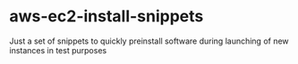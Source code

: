 # aws-ec2-install-snippets

Just a set of snippets to quickly preinstall software during launching of new instances in test purposes
